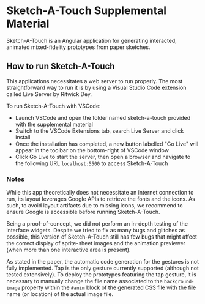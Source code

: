 # Sketch-A-Touch Supplemental Material
Sketch-A-Touch is an Angular application for generating interacted, animated mixed-fidelity prototypes from paper sketches.

## How to run Sketch-A-Touch

This applications necessitates a web server to run properly. The most straightforward way to run it is by using a Visual Studio Code extension called Live Server by Ritwick Dey.

To run Sketch-A-Touch with VSCode:
- Launch VSCode and open the folder named sketch-a-touch provided with the supplemental material
- Switch to the VSCode Extensions tab, search Live Server and click install
- Once the installation has completed, a new button labelled "Go Live" will appear in the toolbar on the bottom-right of VSCode window
- Click Go Live to start the server, then open a browser and navigate to the following URL `localhost:5500` to access Sketch-A-Touch

### Notes
While this app theoretically does not necessitate an internet connection to run, its layout leverages Google APIs to retrieve the fonts and the icons. As such, to avoid layout artifacts due to missing icons, we recommend to ensure Google is accessible before running Sketch-A-Touch.

Being a proof-of-concept, we did not perform an in-depth testing of the interface widgets. Despite we tried to fix as many bugs and glitches as possible, this version of Sketch-A-Touch still has few bugs that might affect the correct display of sprite-sheet images and the animation previewer (when more than one interactive area is present).

As stated in the paper, the automatic code generation for the gestures is not fully implemented. Tap is the only gesture currently supported (although not tested extensively). To deploy the prototypes featuring the tap gesture, it is necessary to manually change the file name associated to the `background-image` property within the `#anim` block of the generated CSS file with the file name (or location) of the actual image file.

